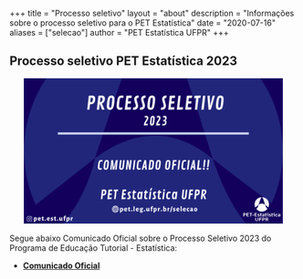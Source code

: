 +++
title = "Processo seletivo"
layout = "about"
description = "Informações sobre o processo seletivo para o PET Estatística"
date = "2020-07-16"
aliases = ["selecao"]
author = "PET Estatística UFPR"
+++

## Processo seletivo PET Estatística 2023

<center>
<img src="Site_Comunicado_2023.png" alt="" width="90%"/>
</center>

Segue abaixo Comunicado Oficial sobre o  Processo Seletivo 2023 do Programa de Educação Tutorial - Estatística:

- [**Comunicado Oficial**](ComunicadoPET_RANK1.pdf)
<!--
O processo seletivo do segundo semestre de 2023 do PET Estatística será presencial e ocorrerá entre **12/07/2023 e 19/09/2023** .

O período de inscrição é de **12/07/2023** até **09/08/2023**.
Neste processo serão admitidos até **7 integrantes, sendo 2 bolsistas e 5 não bolsistas** e haverá uma lista de espera para aqueles que atingirem nota superior a 60 pontos. 

Veja as principais informações abaixo, e leia atentamente o
[**edital de seleção**](Edital_PS_PET_2023_reitificado_2.pdf):

- Período de inscrições: de ~~12/07/2023 à 02/08/2023~~ 12/07/2023 à 09/08/2023**
- Realização do processo seletivo: **~~12/07/2023 à 06/09/2023~~ 12/07/2023 à 19/09/2023**.
- **~~[**Edital de seleção**](Edital_PS_PET_2023_reitificado_2.pdf)~~**
- **~~[**Link para inscrição**](https://docs.google.com/forms/d/e/1FAIpQLSeemJxedzv9K_gBJdqno5F4NS_tQ11jkCu56gnA5nI_Hf1A1w/viewform?pli=1)~~**
- **[**Resultado Parcial**](Resultado_Parcial.pdf)**

### Cronograma do Processo seletivo:

- **~~Inscrições: 12/07/2023 à 09/08/2023~~**
- **~~Primeira Etapa: 15/08/2023 à 18/08/2023~~**
- **~~Segunda Etapa: 22/08/2023~~**
- **~~Resultado Parcial: 25/08/2023~~**
- **Estágio Probatório: ~~24/08/2023 à 01/09/2023~~ 29/08/2023 à 12/09/2023**
- **Resultado Final: ~~06/09/2023~~ 19/09/2023**
-->
<!--
=======
[**edital de seleção**](Edital_2022_2-retificado.pdf):

- Período de inscrições: de (~~**18/11/2022 à 02/12/2022**~~) **18/11/2022 à 04/12/2022**
- Realização do processo seletivo: **18/11/2022 à 13/02/2023**.
- [**Edital de seleção**](Edital_2022_2-retificado.pdf)
- [**Link para inscrição**](https://docs.google.com/forms/d/e/1FAIpQLSexZx4n4MlLCYyZaJQn1NmahJhnhU-ONpp75efHLX6zmbCkOg/viewform) 
<<<<<<< HEAD
- [Resultado Parcial](Edital_2022-Resultado_Parcial.pdf)

=======
>>>>>>> 1197baad057337f6d00b133fed3eacda9bffebe4
-->


